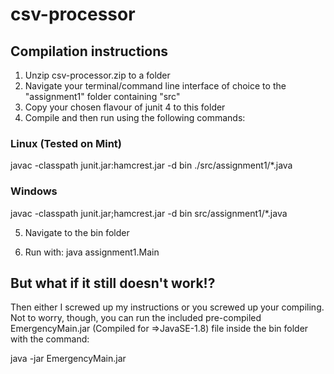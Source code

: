 # csv-processor
## Compilation instructions
1. Unzip csv-processor.zip to a folder
2. Navigate your terminal/command line interface of choice to the "assignment1" folder containing "src"
3. Copy your chosen flavour of junit 4 to this folder
4. Compile and then run using the following commands: 

### Linux (Tested on Mint)
javac -classpath junit.jar:hamcrest.jar -d bin ./src/assignment1/*.java

### Windows
javac -classpath junit.jar;hamcrest.jar -d bin src/assignment1/*.java

5. Navigate to the bin folder

6. Run with:
java assignment1.Main

## But what if it still doesn't work!?
Then either I screwed up my instructions or you screwed up your compiling. Not to worry, though, you can run the included pre-compiled EmergencyMain.jar (Compiled for =>JavaSE-1.8) file inside the bin folder with the command:

java -jar EmergencyMain.jar
